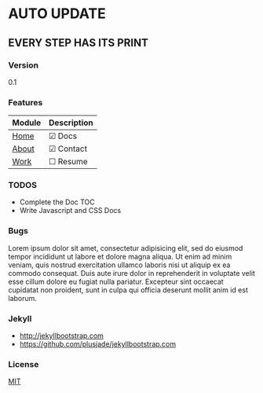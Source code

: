 # AUTO UPDATE

## EVERY STEP HAS ITS PRINT


### Version

0.1

### Features

|Module |Description
|------|---------------
|[Home](http://git.christen.cn/)  |&#x2611; Docs
|[About](http://git.christen.cn/about.html)|&#x2611; Contact
|[Work](http://git.christen.cn/work.html)  |&#x2610; Resume

### TODOS


* Complete the Doc TOC
* Write Javascript and CSS Docs

### Bugs

Lorem ipsum dolor sit amet, consectetur adipisicing elit, sed do eiusmod tempor incididunt ut labore et dolore magna aliqua. Ut enim ad minim veniam, quis nostrud exercitation ullamco laboris nisi ut aliquip ex ea commodo consequat. Duis aute irure dolor in reprehenderit in voluptate velit esse cillum dolore eu fugiat nulla pariatur. Excepteur sint occaecat cupidatat non proident, sunt in culpa qui officia deserunt mollit anim id est laborum.

### Jekyll

* http://jekyllbootstrap.com
* https://github.com/plusjade/jekyllbootstrap.com


### License

[MIT](http://opensource.org/licenses/MIT)
